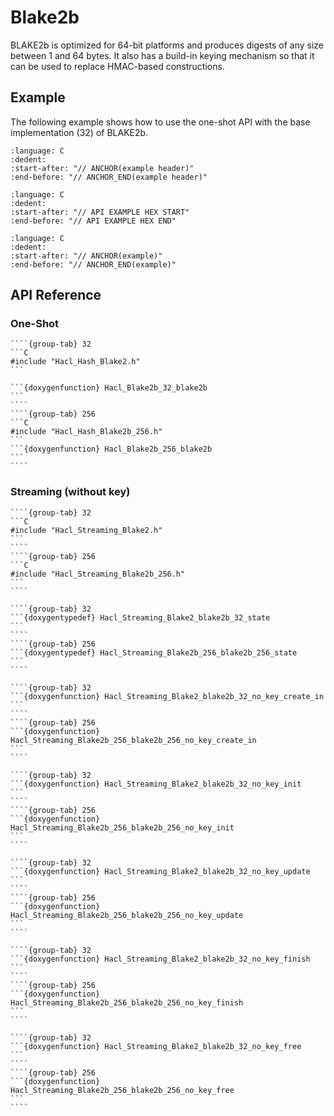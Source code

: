 # Blake2b

BLAKE2b is optimized for 64-bit platforms and produces digests of any size between 1 and 64 bytes.
It also has a build-in keying mechanism so that it can be used to replace HMAC-based constructions.

## Example

The following example shows how to use the one-shot API with the base implementation (32) of BLAKE2b.

```{literalinclude} ../../../../../tests/blake2b.cc
:language: C
:dedent:
:start-after: "// ANCHOR(example header)"
:end-before: "// ANCHOR_END(example header)"
```

```{literalinclude} ../../../../../tests/blake2b.cc
:language: C
:dedent:
:start-after: "// API EXAMPLE HEX START"
:end-before: "// API EXAMPLE HEX END"
```

```{literalinclude} ../../../../../tests/blake2b.cc
:language: C
:dedent:
:start-after: "// ANCHOR(example)"
:end-before: "// ANCHOR_END(example)"
```

## API Reference

### One-Shot

`````{tabs}
````{group-tab} 32
```C
#include "Hacl_Hash_Blake2.h"
```

```{doxygenfunction} Hacl_Blake2b_32_blake2b
```
````
````{group-tab} 256
```C
#include "Hacl_Hash_Blake2b_256.h"
```
```{doxygenfunction} Hacl_Blake2b_256_blake2b
```
````
`````

### Streaming (without key)


`````{tabs}
````{group-tab} 32
```C
#include "Hacl_Streaming_Blake2.h"
```
````
````{group-tab} 256
```C
#include "Hacl_Streaming_Blake2b_256.h"
```
````
`````

`````{tabs}
````{group-tab} 32
```{doxygentypedef} Hacl_Streaming_Blake2_blake2b_32_state
```
````
````{group-tab} 256
```{doxygentypedef} Hacl_Streaming_Blake2b_256_blake2b_256_state
```
````
`````

`````{tabs}
````{group-tab} 32
```{doxygenfunction} Hacl_Streaming_Blake2_blake2b_32_no_key_create_in
```
````
````{group-tab} 256
```{doxygenfunction} Hacl_Streaming_Blake2b_256_blake2b_256_no_key_create_in
```
````
`````

`````{tabs}
````{group-tab} 32
```{doxygenfunction} Hacl_Streaming_Blake2_blake2b_32_no_key_init
```
````
````{group-tab} 256
```{doxygenfunction} Hacl_Streaming_Blake2b_256_blake2b_256_no_key_init
```
````
`````

`````{tabs}
````{group-tab} 32
```{doxygenfunction} Hacl_Streaming_Blake2_blake2b_32_no_key_update
```
````
````{group-tab} 256
```{doxygenfunction} Hacl_Streaming_Blake2b_256_blake2b_256_no_key_update
```
````
`````

`````{tabs}
````{group-tab} 32
```{doxygenfunction} Hacl_Streaming_Blake2_blake2b_32_no_key_finish
```
````
````{group-tab} 256
```{doxygenfunction} Hacl_Streaming_Blake2b_256_blake2b_256_no_key_finish
```
````
`````

`````{tabs}
````{group-tab} 32
```{doxygenfunction} Hacl_Streaming_Blake2_blake2b_32_no_key_free
```
````
````{group-tab} 256
```{doxygenfunction} Hacl_Streaming_Blake2b_256_blake2b_256_no_key_free
```
````
`````

